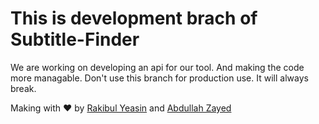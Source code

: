 # This is development brach of Subtitle-Finder

We are working on developing an api for our tool. And making the code more managable.
Don't use this branch for production use. It will always break.

Making with :heart: by [Rakibul Yeasin](https://github.com/dreygur) and [Abdullah Zayed](https://github.com/xaadu)